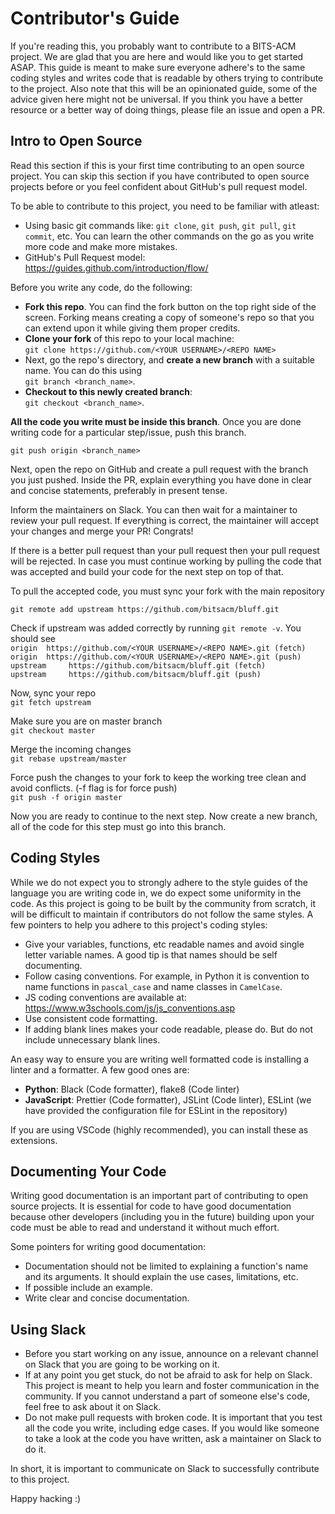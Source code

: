 # Contributor's Guide
If you're reading this, you probably want to contribute to a BITS-ACM project. We are glad that you are here and would like you to get started ASAP. This guide is meant to make sure everyone adhere's to the same coding styles and writes code that is readable by others trying to contribute to the project. Also note that this will be an opinionated guide, some of the advice given here might not be universal. If you think you have a better resource or a better way of doing things, please file an issue and open a PR.

## Intro to Open Source
Read this section if this is your first time contributing to an open source project. You can skip this section if you have contributed to open source projects before or you feel confident about GitHub's pull request model. 

To be able to contribute to this project, you need to be familiar with atleast: 
 - Using basic git commands like: `git clone`, `git push`, `git pull`, `git commit`, etc. You can learn the other commands on the go as you write more code and make more mistakes.
 - GitHub's Pull Request model: https://guides.github.com/introduction/flow/

Before you write any code, do the following: 
- **Fork this repo**. You can find the fork button on the top right side of the screen. Forking means creating a copy of someone's repo so that you can extend upon it while giving them proper credits.
- **Clone your fork** of this repo to your local machine:  
`git clone https://github.com/<YOUR USERNAME>/<REPO NAME>`
- Next, go the repo's directory, and **create a new branch** with a suitable name. You can do this using  
`git branch <branch_name>`.
- **Checkout to this newly created branch**:  
`git checkout <branch_name>`.

**All the code you write must be inside this branch**. Once you are done writing code for a particular step/issue, push this branch. 

```git push origin <branch_name>```

Next, open the repo on GitHub and create a pull request with the branch you just pushed. Inside the PR, explain everything you have done in clear and concise statements, preferably in present tense. 

Inform the maintainers on Slack. You can then wait for a maintainer to review your pull request. If everything is correct, the maintainer will accept your changes and merge your PR! Congrats!

If there is a better pull request than your pull request then your pull request will be rejected. In case you must continue working by pulling the code that was accepted and build your code for the next step on top of that.

To pull the accepted code, you must sync your fork with the main repository

```git remote add upstream https://github.com/bitsacm/bluff.git```

Check if upstream was added correctly by running `git remote -v`. You should see  
```origin  https://github.com/<YOUR USERNAME>/<REPO NAME>.git (fetch)```  
```origin  https://github.com/<YOUR USERNAME>/<REPO NAME>.git (push)```  
```upstream     https://github.com/bitsacm/bluff.git (fetch)```  
```upstream     https://github.com/bitsacm/bluff.git (push)```  

Now, sync your repo  
```git fetch upstream```

Make sure you are on master branch  
```git checkout master```

Merge the  incoming changes  
```git rebase upstream/master```

Force push the changes to your fork to keep the working tree clean and avoid conflicts. (-f flag is for force push)  
```git push -f origin master```

Now you are ready to continue to the next step. Now create a new branch, all of the code for this step must go into this branch.

## Coding Styles
While we do not expect you to strongly adhere to the style guides of the language you are writing code in, we do expect some uniformity in the code. As this project is going to be built by the community from scratch, it will be difficult to maintain if contributors do not follow the same styles. 
A few pointers to help you adhere to this project's coding styles:
- Give your variables, functions, etc readable names and avoid single letter variable names. A good tip is that names should be self documenting.
- Follow casing conventions. For example, in Python it is convention to name functions in `pascal_case` and name classes in `CamelCase`.
- JS coding conventions are available at: https://www.w3schools.com/js/js_conventions.asp
- Use consistent code formatting. 
- If adding blank lines makes your code readable, please do. But do not include unnecessary blank lines. 

An easy way to ensure you are writing well formatted code is installing a linter and a formatter. A few good ones are:

- **Python**: Black (Code formatter), flake8 (Code linter)
- **JavaScript**: Prettier (Code formatter), JSLint (Code linter), ESLint (we have provided the configuration file for ESLint in the repository)

If you are using VSCode (highly recommended), you can install these as extensions. 

## Documenting Your Code

Writing good documentation is an important part of contributing to open source projects. It is essential for code to have good documentation because other developers (including you in the future) building upon your code must be able to read and understand it without much effort.

Some pointers for writing good documentation: 
- Documentation should not be limited to explaining a function's name and its arguments. It should explain the use cases, limitations, etc. 
- If possible include an example. 
- Write clear and concise documentation.

## Using Slack
- Before you start working on any issue, announce on a relevant channel on Slack that you are going to be working on it. 
- If at any point you get stuck, do not be afraid to ask for help on Slack. This project is meant to help you learn and foster communication in the community. If you cannot understand a part of someone else's code, feel free to ask about it on Slack. 
- Do not make pull requests with broken code. It is important that you test all the code you write, including edge cases. If you would like someone to take a look at the code you have written, ask a maintainer on Slack to do it. 

In short, it is important to communicate on Slack to successfully contribute to this project. 

Happy hacking :)
